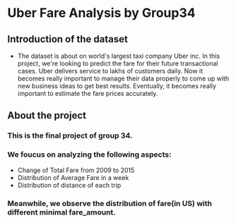 # Uber Fare Analysis by Group34
## Introduction of the dataset

* The dataset is about on world's largest taxi company Uber inc. In this project, we're looking to predict the fare for their future transactional cases. Uber delivers service to lakhs of customers daily. Now it becomes really important to manage their data properly to come up with new business ideas to get best results. Eventually, it becomes really important to estimate the fare prices accurately.

## About the project
### This is the final project of group 34.
### We foucus on analyzing the following aspects:
* Change of Total Fare from 2009 to 2015
* Distribution of Average Fare in a week
* Distribution of distance of each trip

### Meanwhile, we observe the distribution of fare(in US) with different minimal fare_amount.




